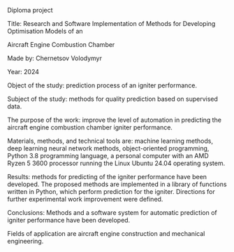 Diploma project

Title: Research and Software Implementation of Methods for Developing Optimisation Models of an

Aircraft Engine Combustion Chamber

Made by: Chernetsov Volodymyr 

Year: 2024

Object of the study: prediction process of an igniter performance.

Subject of the study: methods for quality prediction based on supervised
data.

The purpose of the work: improve the level of automation in predicting
the aircraft engine combustion chamber igniter performance.

Materials, methods, and technical tools are: machine learning methods, deep
learning neural network methods, object-oriented programming, Python 3.8
programming language, a personal computer with an AMD Ryzen 5 3600 processor
running the Linux Ubuntu 24.04 operating system.

Results: methods for predicting of the igniter performance have been
developed. The proposed methods are implemented in a library of functions written
in Python, which perform prediction for the igniter. Directions for further
experimental work improvement were defined.

Conclusions: Methods and a software system for automatic prediction of
igniter performance have been developed.

Fields of application are aircraft engine construction and mechanical
engineering.


